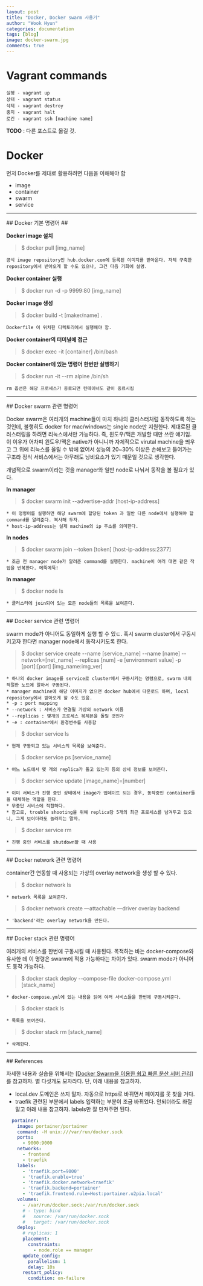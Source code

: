 ```yaml
---
layout: post
title: "Docker, Docker swarm 사용기"
author: "Wook Hyun"
categories: documentation
tags: [blog]
image: docker-swarm.jpg
comments: true
---
```


# Vagrant commands

```
실행 - vagrant up
상태 - vagrant status
삭제 - vagrant destroy
중지 - vagrant halt
로긴 - vagrant ssh [machine name]
```
**TODO** : 다른 포스트로 옮길 것.

# Docker

먼저 Docker를 제대로 활용하려면 다음을 이해해야 함
- image
- container
- swarm
- service

<hr>
## Docker 기본 명령어 ##

**Docker image 설치**

> $ docker pull [img_name]

    공식 image repository인 hub.docker.com에 등록된 이미지를 받아온다. 자체 구축한 repository에서 받아오게 할 수도 있으나, 그건 다음 기회에 설명.

**Docker container 실행**
> $ docker run -d -p 9999:80 [img_name]

**Docker image 생성**
> $ docker build -t [maker/name] .

    Dockerfile 이 위치한 디렉토리에서 실행해야 함.

**Docker container의 터미널에 접근**
> $ docker exec -it [container] /bin/bash

**Docker container에 있는 명령어 한번만 실행하기**
> $ docker run -it --rm alpine /bin/sh
    
    rm 옵션은 해당 프로세스가 종료되면 컨테이너도 같이 종료시킴


<hr>
## Docker swarm 관련 명령어

Docker swarm은 여러개의 machine들이 마치 하나의 클러스터처럼 동작하도록 하는 것인데, 불행히도 docker for mac/windows는 single node만 지원한다. 제대로된 클러스터링을 하려면 리눅스에서만 가능하다. 즉, 윈도우/맥은 개발할 때만 쓰란 얘기임. 이 이유가 어차피 윈도우/맥은 native가 아니니까 자체적으로 virutal machine을 띄우고 그 위에 리눅스를 올릴 수 밖에 없어서 성능의 20~30% 이상은 손해보고 들어가는 구조라 정식 서비스에서는 아무래도 낭비요소가 있기 때문일 것으로 생각한다.

개념적으로 swarm이라는 것을 manager와 일반 node로 나눠서 동작을 볼 필요가 있다. 


**In manager**
> $ docker swarm init --advertise-addr [host-ip-address] 

    * 이 명령어를 실행하면 해당 swarm에 할당된 token 과 일반 다른 node에서 실행해야 할 command를 알려준다. 복사해 두자.
    * host-ip-address는 실제 machine의 ip 주소를 의미한다.

**In nodes**
> $ docker swarm join --token [token] [host-ip-address:2377]

    * 조금 전 manager node가 알려준 command를 실행한다. machine이 여러 대면 같은 작업을 반복한다. 메뚝메뚝!
    
**In manager**
> $ docker node ls

    * 클러스터에 join되어 있는 모든 node들의 목록을 보여준다.

<hr>
## Docker service 관련 명령어

swarm mode가 아니어도 동일하게 실행 할 수 있ㄷ. 혹시 swarm cluster에서 구동시키고자 한다면 manager node에서 동작시키도록 한다.

> $ docker service create --name [service_name] --name [name] --network=[net_name] --replicas [num] -e [environment value] -p [port]:[port] [img_name:img_ver]

    * 하나의 docker image를 service로 cluster에서 구동시키는 명령으로, swarm 내의 적절한 노드에 알아서 구동된다.
    * manager machine에 해당 이미지가 없으면 docker hub에서 다운로드 하며, local repository에서 받아오게 할 수도 있음.
    * -p : port mapping
    * --network : 서비스가 연결될 가상의 network 이름 
    * --replicas : 몇개의 프로세스 복제본을 돌릴 것인가
    * -e : container에서 환경변수를 사용함

> $ docker service ls

    * 현재 구동되고 있는 서비스의 목록을 보여준다.

> $ docker service ps [service_name]

    * 어느 노드에서 몇 개의 replica가 돌고 있는지 등의 상세 정보를 보여준다.

> $ docker service update [image_name]=[number]

    * 이미 서비스가 진행 중인 상태에서 image가 업데이트 되는 경우, 동작중인 container들을 대체하는 역할을 한다.
    * 무중단 서비스에 적합하다.
    * 참고로, trouble shooting을 위해 replica당 5개의 최근 프로세스를 남겨두고 있으니, 그게 보이더라도 놀라지는 말자.

> $ docker service rm

    * 진행 중인 서비스를 shutdown할 때 사용

<hr>
## Docker network 관련 명령어

container간 연동할 때 사용되는 가상의 overlay network을 생성 할 수 있다.

> $ docker network ls

    * network 목록을 보여준다.


> $ docker network create —attachable —driver overlay backend
 
    * 'backend'라는 overlay network을 만든다.

<hr>
## Docker stack 관련 명령어

여러개의 서비스를 한번에 구동시킬 때 사용된다. 목적하는 바는 docker-compose와 유사한 데 이 명령은 swarm에 적용 가능하다는 차이가 있다. 
swarm mode가 아니어도 동작 가능하다.

> $ docker stack deploy --compose-file docker-compose.yml [stack_name]

    * docker-compose.yml에 있는 내용을 읽어 여러 서비스들을 한번에 구동시켜준다.

> $ docker stack ls
    
    * 목록을 보여준다.

> $ docker stack rm [stack_name]
    
    * 삭제한다.


<hr>
## References

자세한 내용과 실습을 위해서는 [[Docker Swarm을 이용한 쉽고 빠른 분산 서버 관리]](https://subicura.com/2017/02/25/container-orchestration-with-docker-swarm.html)를 참고하자. 별 다섯개도 모자라다. 단, 아래 내용을 참고하자.
- local.dev 도메인은 쓰지 말자. 자동으로 https로 바뀌면서 페이지를 못 찾을 거다.
- traefik 관련된 부분에서 labels 입력하는 부분이 조금 바뀌었다. 안되더라도 좌절말고 아래 내용 참고하자. labels만 잘 만져주면 된다.
```yml
  portainer:
    image: portainer/portainer
    command: -H unix:///var/run/docker.sock
    ports:
      - 9000:9000
    networks:
      - frontend
      - traefik
    labels:
      - 'traefik.port=9000'
      - 'traefik.enable=true'
      - 'traefik.docker.network=traefik'
      - 'traefik.backend=portainer'
      - 'traefik.frontend.rule=Host:portainer.u2pia.local'
    volumes:
      - /var/run/docker.sock:/var/run/docker.sock
      # - type: bind
      #   source: /var/run/docker.sock
      #   target: /var/run/docker.sock
    deploy:
      # replicas: 1
      placement:
        constraints:
          - node.role == manager
      update_config:
        parallelism: 1
        delay: 10s
      restart_policy:
        condition: on-failure
```
